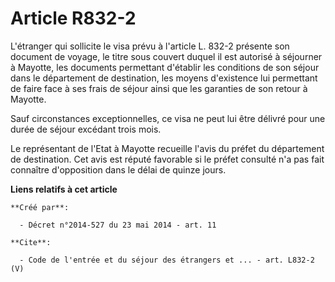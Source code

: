 # Article R832-2

L'étranger qui sollicite le visa prévu à l'article L. 832-2 présente son document de voyage, le titre sous couvert duquel il
est autorisé à séjourner à Mayotte, les documents permettant d'établir les conditions de son séjour dans le département de
destination, les moyens d'existence lui permettant de faire face à ses frais de séjour ainsi que les garanties de son retour
à Mayotte. 

Sauf circonstances exceptionnelles, ce visa ne peut lui être délivré pour une durée de séjour excédant trois mois. 

Le représentant de l'Etat à Mayotte recueille l'avis du préfet du département de destination. Cet avis est réputé favorable
si le préfet consulté n'a pas fait connaître d'opposition dans le délai de quinze jours.

**Liens relatifs à cet article**

	**Créé par**:

	  - Décret n°2014-527 du 23 mai 2014 - art. 11

	**Cite**:

	  - Code de l'entrée et du séjour des étrangers et ... - art. L832-2 (V)
